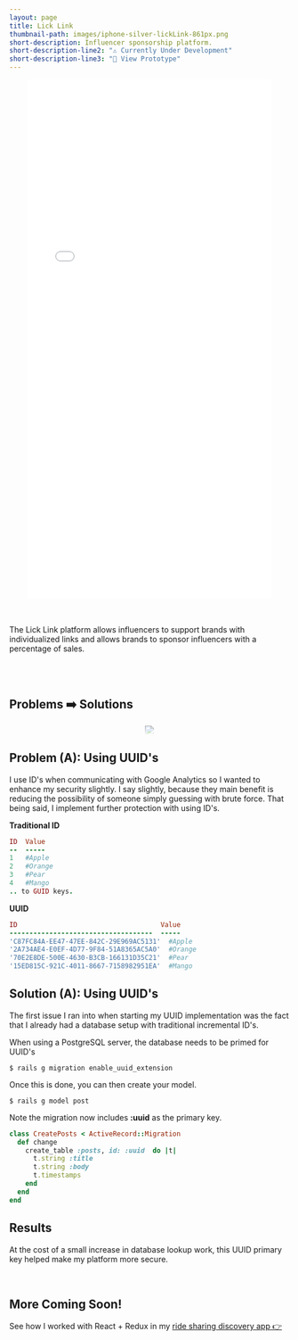 ```yaml
---
layout: page
title: Lick Link
thumbnail-path: images/iphone-silver-lickLink-861px.png
short-description: Influencer sponsorship platform.
short-description-line2: "⚠️ Currently Under Development"
short-description-line3: "👀 View Prototype"
---
```



<div style="text-align:center;">
  <iframe width="438" height="930" src="//invis.io/WTARTIU9S" frameborder="0" allowfullscreen></iframe>
</div>

<br>
<br>

The Lick Link platform allows influencers to support brands with individualized links and allows brands to sponsor influencers with a percentage of sales.


<br>
<br>




## Problems ➡️ Solutions

<div style="text-align:center; -webkit-mask-image:-webkit-gradient(linear, left top, left bottom, from(rgba(0,0,0,1)), to(rgba(0,0,0,0))); "><img src ="http://i.giphy.com/l0MYM98IwMYDIn1fO.gif" /></div>

## Problem (A): Using UUID's

I use ID's when communicating with Google Analytics so I wanted to enhance my security slightly. I say slightly, because they main benefit is reducing the possibility of someone simply guessing with brute force. That being said, I implement further protection with using ID's.

**Traditional ID**

```ruby
ID  Value
--  -----
1   #Apple
2   #Orange
3   #Pear
4   #Mango
.. to GUID keys.
```
**UUID**

```ruby
ID                                    Value
------------------------------------  -----
'C87FC84A-EE47-47EE-842C-29E969AC5131'  #Apple
'2A734AE4-E0EF-4D77-9F84-51A8365AC5A0'  #Orange
'70E2E8DE-500E-4630-B3CB-166131D35C21'  #Pear
'15ED815C-921C-4011-8667-7158982951EA'  #Mango
```


## Solution (A): Using UUID's

The first issue I ran into when starting my UUID implementation was the fact that I already had a database setup with traditional incremental ID's.

When using a PostgreSQL server, the database needs to be primed for UUID's

```
$ rails g migration enable_uuid_extension
```

Once this is done, you can then create your model.

```
$ rails g model post
```

Note the migration now includes **:uuid** as the primary key.

```ruby
class CreatePosts < ActiveRecord::Migration
  def change
    create_table :posts, id: :uuid  do |t|
      t.string :title
      t.string :body
      t.timestamps
    end
  end
end
```

## Results

At the cost of a small increase in database lookup work, this UUID primary key helped make my platform more secure.

<br>

## More Coming Soon!

See how I worked with React + Redux in my [ride sharing discovery app 👉](http://www.forgeon.info/portfolio/1-myTopStop/)
